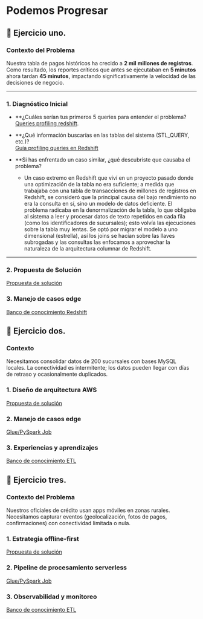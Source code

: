 # Podemos Progresar

## 🚀 Ejercicio uno.

### Contexto del Problema
Nuestra tabla de pagos históricos ha crecido a **2 mil millones de registros**. Como resultado, los reportes críticos que antes se ejecutaban en **5 minutos** ahora tardan **45 minutos**, impactando significativamente la velocidad de las decisiones de negocio.

---

### 1. Diagnóstico Inicial

* **¿Cuáles serían tus primeros 5 queries para entender el problema?  
  [Queries profiling redshift](deliverables/pagos_historicos_query_profiling.sql).

* **¿Qué información buscarías en las tablas del sistema (STL_QUERY, etc.)?  
  [Guía profiling queries en Redshift](documentacion/guiaConsultasProfilingRedshift.md)
  
* **Si has enfrentado un caso similar, ¿qué descubriste que causaba el problema?  
  - Un caso extremo en Redshift que viví en un proyecto pasado donde una optimización de la tabla no era suficiente; a medida que trabajaba con una tabla de transacciones de millones de registros en Redshift, se consideró que la principal causa del bajo rendimiento no era la consulta en sí, sino un modelo de datos deficiente. El problema radicaba en la denormalización de la tabla, lo que obligaba al sistema a leer y procesar datos de texto repetidos en cada fila (como los identificadores de sucursales); esto volvía las ejecuciones sobre la tabla muy lentas. Se optó por migrar el modelo a uno dimensional (estrella), así los joins se hacían sobre las llaves subrogadas y las consultas las enfocamos a aprovechar la naturaleza de la arquitectura columnar de Redshift.

---

### 2. Propuesta de Solución  
[Propuesta de solución](deliverables/propuesta_ddl_historico_pagos.sql)


### 3. Manejo de casos edge  
[Banco de conocimiento Redshift](documentacion/leccionesAprendidasRedshift.md)

## 🚀 Ejercicio dos.

### Contexto
Necesitamos consolidar datos de 200 sucursales con bases MySQL locales. La conectividad es intermitente; los datos pueden llegar con días de retraso y ocasionalmente duplicados.

### 1. Diseño de arquitectura AWS  
[Propuesta de solución](deliverables/AWS_arq_sucursales_propuesta_v1.md)
### 2. Manejo de casos edge  
[Glue/PySpark Job](deliverables/casos_edge.py)
### 3. Experiencias y aprendizajes  
[Banco de conocimiento ETL](documentacion/experienciasETL.md)

## 🚀 Ejercicio tres.

### Contexto del Problema
Nuestros oficiales de crédito usan apps móviles en zonas rurales. Necesitamos capturar eventos (geolocalización, fotos de pagos, confirmaciones) con conectividad limitada o nula.

### 1. Estrategia offline-first
[Propuesta de solución](deliverables/AWS_arq_sucursales_propuesta_v1.md)
### 2. Pipeline de procesamiento serverless  
[Glue/PySpark Job](deliverables/casos_edge.py)
### 3. Observabilidad y monitoreo  
[Banco de conocimiento ETL](documentacion/experienciasETL.md)
